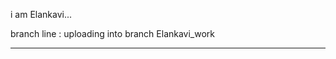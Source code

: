 i am Elankavi...


branch line : uploading into branch Elankavi_work



-------------------------------------------------
